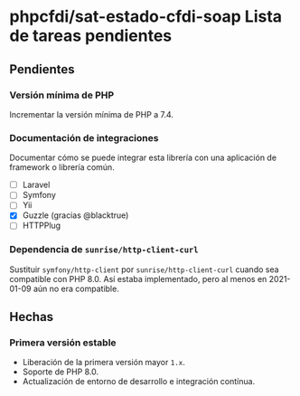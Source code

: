 # phpcfdi/sat-estado-cfdi-soap Lista de tareas pendientes

## Pendientes

### Versión mínima de PHP

Incrementar la versión mínima de PHP a 7.4.

### Documentación de integraciones

Documentar cómo se puede integrar esta librería con una aplicación de framework o librería común.
  - [ ] Laravel
  - [ ] Symfony
  - [ ] Yii
  - [X] Guzzle (gracias @blacktrue)
  - [ ] HTTPPlug

### Dependencia de `sunrise/http-client-curl`

Sustituir `symfony/http-client` por `sunrise/http-client-curl` cuando sea compatible con PHP 8.0. 
Así estaba implementado, pero al menos en 2021-01-09 aún no era compatible.

## Hechas

### Primera versión estable

- Liberación de la primera versión mayor `1.x`.
- Soporte de PHP 8.0.
- Actualización de entorno de desarrollo e integración contínua.
